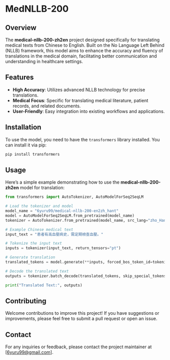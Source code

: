# MedNLLB-200

## Overview

The **medical-nllb-200-zh2en** project designed specifically for translating medical texts from Chinese to English. Built on the No Language Left Behind (NLLB) framework, this model aims to enhance the accuracy and fluency of translations in the medical domain, facilitating better communication and understanding in healthcare settings.

## Features

- **High Accuracy**: Utilizes advanced NLLB technology for precise translations.
- **Medical Focus**: Specific for translating medical literature, patient records, and related documents.
- **User-Friendly**: Easy integration into existing workflows and applications.

## Installation

To use the model, you need to have the `transformers` library installed. You can install it via pip:

```bash
pip install transformers
```

## Usage

Here’s a simple example demonstrating how to use the **medical-nllb-200-zh2en** model for translation:

```python
from transformers import AutoTokenizer, AutoModelForSeq2SeqLM

# Load the tokenizer and model
model_name = "6yuru99/medical-nllb-200-en2zh_hant"
model = AutoModelForSeq2SeqLM.from_pretrained(model_name)
tokenizer = AutoTokenizer.from_pretrained(model_name, src_lang="zho_Hant")

# Example Chinese medical text
input_text = "患者有高血壓病史，需定期檢查血壓。"

# Tokenize the input text
inputs = tokenizer(input_text, return_tensors="pt")

# Generate translation
translated_tokens = model.generate(**inputs, forced_bos_token_id=tokenizer.convert_tokens_to_ids("eng_Latn"))

# Decode the translated text
outputs = tokenizer.batch_decode(translated_tokens, skip_special_tokens=True)[0]

print("Translated Text:", outputs)
```

## Contributing

Welcome contributions to improve this project! If you have suggestions or improvements, please feel free to submit a pull request or open an issue.

## Contact

For any inquiries or feedback, please contact the project maintainer at [6yuru99@gmail.com].
